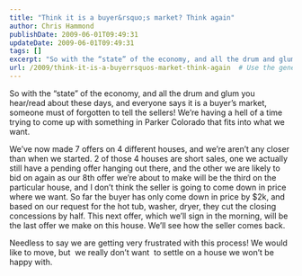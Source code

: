 ```yaml
---
title: "Think it is a buyer&rsquo;s market? Think again"
author: Chris Hammond
publishDate: 2009-06-01T09:49:31
updateDate: 2009-06-01T09:49:31
tags: []
excerpt: "So with the “state” of the economy, and all the drum and glum you hear/read about these days, and everyone says it is a buyer’s market, someone must of forgotten to tell the sellers! We’re having a hell of a time trying to come up with something in Parker Colorado that fits into what we want.  We’ve now made 7 offers on 4 different houses, and we’re aren’t any closer than when we started. 2 of those 4 houses are short sales, one we actually still have a pending offer hanging out there, and the other we are likely to bid on again as our 8th offer we’re about to make will be the third on the particular house, and I don’t think the seller is going to come down in price where we want. So far the buyer has only come down in price by $2k, and based on our request for the hot tub, washer, dryer, they cut the closing concessions by half. This next offer, which we’ll sign in the morning, will be the last offer we make on this house. We’ll see how the seller comes back.  Needless to say we are getting very frustrated with this process! We would like to move, but  we really don’t want  to settle on a house we won’t be happy with."
url: /2009/think-it-is-a-buyerrsquos-market-think-again  # Use the generated URL with year
---
```

<p>So with the “state” of the economy, and all the drum and glum you hear/read about these days, and everyone says it is a buyer’s market, someone must of forgotten to tell the sellers! We’re having a hell of a time trying to come up with something in Parker Colorado that fits into what we want.</p>  <p>We’ve now made 7 offers on 4 different houses, and we’re aren’t any closer than when we started. 2 of those 4 houses are short sales, one we actually still have a pending offer hanging out there, and the other we are likely to bid on again as our 8th offer we’re about to make will be the third on the particular house, and I don’t think the seller is going to come down in price where we want. So far the buyer has only come down in price by $2k, and based on our request for the hot tub, washer, dryer, they cut the closing concessions by half. This next offer, which we’ll sign in the morning, will be the last offer we make on this house. We’ll see how the seller comes back.</p>  <p>Needless to say we are getting very frustrated with this process! We would like to move, but  we really don’t want  to settle on a house we won’t be happy with.</p>
